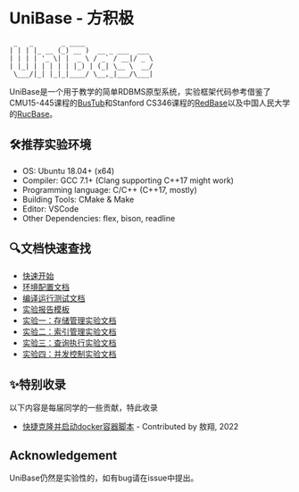 # UniBase - 方积极

```
 _   _       _ ____                 
| | | |_ __ (_) __ )  __ _ ___  ___ 
| | | | '_ \| |  _ \ / _` / __|/ _ \
| |_| | | | | | |_) | (_| \__ \  __/
 \___/|_| |_|_|____/ \__,_|___/\___|
```

UniBase是一个用于教学的简单RDBMS原型系统，实验框架代码参考借鉴了CMU15-445课程的[BusTub](https://github.com/cmu-db/bustub)和Stanford CS346课程的[RedBase](https://web.stanford.edu/class/cs346/2015/redbase.html)以及中国人民大学的[RucBase](https://github.com/ruc-deke/rucbase-lab)。

## :hammer_and_wrench:推荐实验环境

 - OS: Ubuntu 18.04+ (x64)
 - Compiler: GCC 7.1+ (Clang supporting C++17 might work)
 - Programming language: C/C++ (C++17, mostly)
 - Building Tools: CMake & Make
 - Editor: VSCode
 - Other Dependencies: flex, bison, readline

## :mag:文档快速查找

- [快速开始](./docs/tutorial.md)
- [环境配置文档](./docs/base-env-setup.md)
- [编译运行测试文档](./docs/compile-run-test.md)
- [实验报告模板](./misc/lab-report-template.doc)
- [实验一：存储管理实验文档](./docs/lab1-doc.md)
- [实验二：索引管理实验文档](./docs/lab2-doc.md)
- [实验三：查询执行实验文档](./docs/lab3-doc.md)
- [实验四：并发控制实验文档](./docs/lab4-doc.md)

## :sparkles:特别收录

以下内容是每届同学的一些贡献，特此收录

- [快捷克隆并启动docker容器脚本](./misc/quick-start.bat) - Contributed by 敖翔, 2022

## Acknowledgement

UniBase仍然是实验性的，如有bug请在issue中提出。
